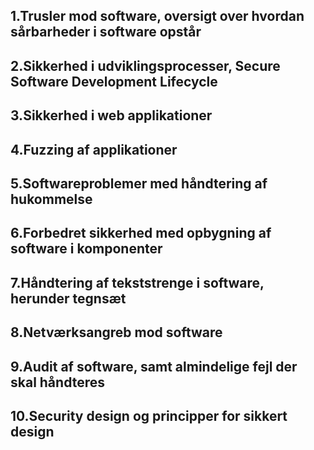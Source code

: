 ## 1.Trusler mod software, oversigt over hvordan sårbarheder i software opstår

## 2.Sikkerhed i udviklingsprocesser, Secure Software Development Lifecycle

## 3.Sikkerhed i web applikationer

## 4.Fuzzing af applikationer

## 5.Softwareproblemer med håndtering af hukommelse

## 6.Forbedret sikkerhed med opbygning af software i komponenter

## 7.Håndtering af tekststrenge i software, herunder tegnsæt

## 8.Netværksangreb mod software

## 9.Audit af software, samt almindelige fejl der skal håndteres

## 10.Security design og principper for sikkert design
